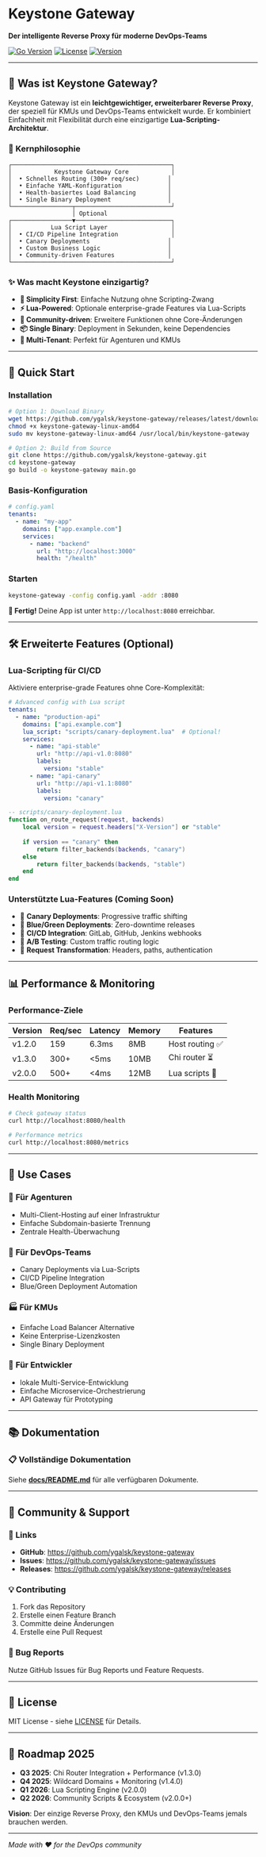 # Keystone Gateway

**Der intelligente Reverse Proxy für moderne DevOps-Teams**

[![Go Version](https://img.shields.io/badge/go-1.19+-blue.svg)](https://golang.org)
[![License](https://img.shields.io/badge/license-MIT-green.svg)](LICENSE)
[![Version](https://img.shields.io/badge/version-v1.2.0-orange.svg)](https://github.com/ygalsk/keystone-gateway/releases)

---

## 🎯 Was ist Keystone Gateway?

Keystone Gateway ist ein **leichtgewichtiger, erweiterbarer Reverse Proxy**, der speziell für KMUs und DevOps-Teams entwickelt wurde. Er kombiniert Einfachheit mit Flexibilität durch eine einzigartige **Lua-Scripting-Architektur**.

### 🚀 Kernphilosophie

```
┌─────────────────────────────────────────────┐
│            Keystone Gateway Core            │
│  • Schnelles Routing (300+ req/sec)        │
│  • Einfache YAML-Konfiguration             │
│  • Health-basiertes Load Balancing         │
│  • Single Binary Deployment                │
└─────────────────┬───────────────────────────┘
                  │ Optional
┌─────────────────▼───────────────────────────┐
│           Lua Script Layer                  │
│  • CI/CD Pipeline Integration               │
│  • Canary Deployments                      │
│  • Custom Business Logic                   │
│  • Community-driven Features               │
└─────────────────────────────────────────────┘
```

### ✨ Was macht Keystone einzigartig?

- **🎯 Simplicity First**: Einfache Nutzung ohne Scripting-Zwang
- **⚡ Lua-Powered**: Optionale enterprise-grade Features via Lua-Scripts
- **🔧 Community-driven**: Erweitere Funktionen ohne Core-Änderungen
- **📦 Single Binary**: Deployment in Sekunden, keine Dependencies
- **🏢 Multi-Tenant**: Perfekt für Agenturen und KMUs

---

## 🚀 Quick Start

### Installation

```bash
# Option 1: Download Binary
wget https://github.com/ygalsk/keystone-gateway/releases/latest/download/keystone-gateway-linux-amd64
chmod +x keystone-gateway-linux-amd64
sudo mv keystone-gateway-linux-amd64 /usr/local/bin/keystone-gateway

# Option 2: Build from Source
git clone https://github.com/ygalsk/keystone-gateway.git
cd keystone-gateway
go build -o keystone-gateway main.go
```

### Basis-Konfiguration

```yaml
# config.yaml
tenants:
  - name: "my-app"
    domains: ["app.example.com"]
    services:
      - name: "backend"
        url: "http://localhost:3000"
        health: "/health"
```

### Starten

```bash
keystone-gateway -config config.yaml -addr :8080
```

**🎉 Fertig!** Deine App ist unter `http://localhost:8080` erreichbar.

---

## 🛠️ Erweiterte Features (Optional)

### Lua-Scripting für CI/CD

Aktiviere enterprise-grade Features ohne Core-Komplexität:

```yaml
# Advanced config with Lua script
tenants:
  - name: "production-api"
    domains: ["api.example.com"]
    lua_script: "scripts/canary-deployment.lua"  # Optional!
    services:
      - name: "api-stable"
        url: "http://api-v1.0:8080"
        labels:
          version: "stable"
      - name: "api-canary"
        url: "http://api-v1.1:8080"
        labels:
          version: "canary"
```

```lua
-- scripts/canary-deployment.lua
function on_route_request(request, backends)
    local version = request.headers["X-Version"] or "stable"
    
    if version == "canary" then
        return filter_backends(backends, "canary")
    else
        return filter_backends(backends, "stable") 
    end
end
```

### Unterstützte Lua-Features (Coming Soon)

- 🚀 **Canary Deployments**: Progressive traffic shifting
- 🔄 **Blue/Green Deployments**: Zero-downtime releases
- 🔗 **CI/CD Integration**: GitLab, GitHub, Jenkins webhooks
- 🎯 **A/B Testing**: Custom traffic routing logic
- 🔧 **Request Transformation**: Headers, paths, authentication

---

## 📊 Performance & Monitoring

### Performance-Ziele

| Version | Req/sec | Latency | Memory | Features |
|---------|---------|---------|---------|----------|
| v1.2.0  | 159     | 6.3ms   | 8MB     | Host routing ✅ |
| v1.3.0  | 300+    | <5ms    | 10MB    | Chi router ⏳ |
| v2.0.0  | 500+    | <4ms    | 12MB    | Lua scripts 🔮 |

### Health Monitoring

```bash
# Check gateway status
curl http://localhost:8080/health

# Performance metrics
curl http://localhost:8080/metrics
```

---

## 🌟 Use Cases

### 🏢 **Für Agenturen**
- Multi-Client-Hosting auf einer Infrastruktur
- Einfache Subdomain-basierte Trennung
- Zentrale Health-Überwachung

### 🚀 **Für DevOps-Teams**
- Canary Deployments via Lua-Scripts
- CI/CD Pipeline Integration
- Blue/Green Deployment Automation

### 🏭 **Für KMUs**
- Einfache Load Balancer Alternative
- Keine Enterprise-Lizenzkosten
- Single Binary Deployment

### 🔧 **Für Entwickler**
- lokale Multi-Service-Entwicklung
- Einfache Microservice-Orchestrierung
- API Gateway für Prototyping

---

## 📚 Dokumentation

### 📋 **Vollständige Dokumentation**
Siehe [**docs/README.md**](docs/README.md) für alle verfügbaren Dokumente.

---

## 🤝 Community & Support

### 🔗 Links
- **GitHub**: https://github.com/ygalsk/keystone-gateway
- **Issues**: https://github.com/ygalsk/keystone-gateway/issues
- **Releases**: https://github.com/ygalsk/keystone-gateway/releases

### 💡 Contributing
1. Fork das Repository
2. Erstelle einen Feature Branch
3. Committe deine Änderungen
4. Erstelle eine Pull Request

### 🐛 Bug Reports
Nutze GitHub Issues für Bug Reports und Feature Requests.

---

## 📜 License

MIT License - siehe [LICENSE](LICENSE) für Details.

---

## 🎯 Roadmap 2025

- **Q3 2025**: Chi Router Integration + Performance (v1.3.0)
- **Q4 2025**: Wildcard Domains + Monitoring (v1.4.0)
- **Q1 2026**: Lua Scripting Engine (v2.0.0)
- **Q2 2026**: Community Scripts & Ecosystem (v2.0.0+)

**Vision**: Der einzige Reverse Proxy, den KMUs und DevOps-Teams jemals brauchen werden.

---

*Made with ❤️ for the DevOps community*
